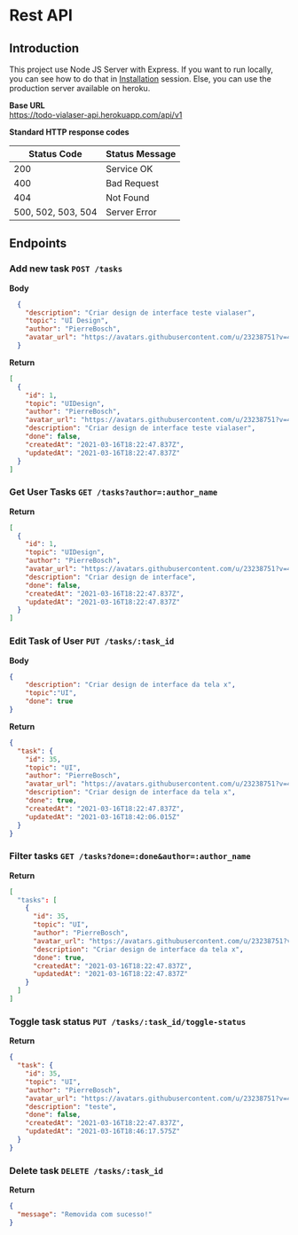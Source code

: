 # Rest API

## Introduction

This project use Node JS Server with Express. If you want to run locally, you can see how to do that in [Installation](../README.md) session. Else, you can use the production server available on heroku.

<b>Base URL</b><br />
https://todo-vialaser-api.herokuapp.com/api/v1

<b>Standard HTTP response codes</b><br />

<table>
  <thead>
    <th>Status Code</th>
    <th>Status Message</th>
  </thead>
  <tbody>
    <tr>
      <td>200</td>
      <td>Service OK</td>
    </tr>
    <tr>
      <td>400</td>
      <td>Bad Request</td>
    </tr>
    <tr>
      <td>404</td>
      <td>Not Found</td>
    </tr>
    <tr>
      <td>500, 502, 503, 504	</td>
      <td>Server Error</td>
    </tr>
  </tbody>
</table>

## Endpoints

### Add new task `POST /tasks`

<b>Body</b><br />

```json
  {
    "description": "Criar design de interface teste vialaser",
    "topic": "UI Design",
    "author": "PierreBosch",
    "avatar_url": "https://avatars.githubusercontent.com/u/23238751?v=4",
  }
```

<b>Return</b><br />

```json
[
  {
    "id": 1,
    "topic": "UIDesign",
    "author": "PierreBosch",
    "avatar_url": "https://avatars.githubusercontent.com/u/23238751?v=4",
    "description": "Criar design de interface teste vialaser",
    "done": false,
    "createdAt": "2021-03-16T18:22:47.837Z",
    "updatedAt": "2021-03-16T18:22:47.837Z"
  }
]
```

### Get User Tasks `GET /tasks?author=:author_name`

<b>Return</b><br />

```json
[
  {
    "id": 1,
    "topic": "UIDesign",
    "author": "PierreBosch",
    "avatar_url": "https://avatars.githubusercontent.com/u/23238751?v=4",
    "description": "Criar design de interface",
    "done": false,
    "createdAt": "2021-03-16T18:22:47.837Z",
    "updatedAt": "2021-03-16T18:22:47.837Z"
  }
]
```

### Edit Task of User `PUT /tasks/:task_id`

<b>Body</b><br />

```json
{
	"description": "Criar design de interface da tela x",
	"topic":"UI",
	"done": true
}
```

<b>Return</b><br />

```json
{
  "task": {
    "id": 35,
    "topic": "UI",
    "author": "PierreBosch",
    "avatar_url": "https://avatars.githubusercontent.com/u/23238751?v=4",
    "description": "Criar design de interface da tela x",
    "done": true,
    "createdAt": "2021-03-16T18:22:47.837Z",
    "updatedAt": "2021-03-16T18:42:06.015Z"
  }
}
```

### Filter tasks `GET /tasks?done=:done&author=:author_name`

<b>Return</b><br />

```json
[
  "tasks": [
    {
      "id": 35,
      "topic": "UI",
      "author": "PierreBosch",
      "avatar_url": "https://avatars.githubusercontent.com/u/23238751?v=4",
      "description": "Criar design de interface da tela x",
      "done": true,
      "createdAt": "2021-03-16T18:22:47.837Z",
      "updatedAt": "2021-03-16T18:22:47.837Z"
    }
  ]
]
```

### Toggle task status `PUT /tasks/:task_id/toggle-status`

<b>Return</b><br />

```json
{
  "task": {
    "id": 35,
    "topic": "UI",
    "author": "PierreBosch",
    "avatar_url": "https://avatars.githubusercontent.com/u/23238751?v=4",
    "description": "teste",
    "done": false,
    "createdAt": "2021-03-16T18:22:47.837Z",
    "updatedAt": "2021-03-16T18:46:17.575Z"
  }
}
```

### Delete task `DELETE /tasks/:task_id`

<b>Return</b><br />

```json
{
  "message": "Removida com sucesso!"
}
```
